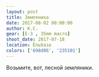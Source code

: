 ```yaml
---
layout: post
title: Земляника
date: 2017-08-02 00:00:00
author: К.С.
gear: [E-3 , 35mm macro]
shoot_date: 2017-07-18
location: Ёльбаза
colors: ['698d06', '235101']
---
```

Возьмите, вот, лесной земляники.
